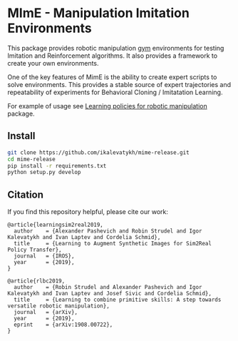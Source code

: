 # MImE - Manipulation Imitation Environments

This package provides robotic manipulation [gym](https://github.com/openai/gym) environments for testing Imitation and Reinforcement algorithms. It also provides a framework to create your own environments.

One of the key features of MimE is the ability to create expert scripts to solve environments. This provides a stable source of expert trajectories and repeatability of experiments for Behavioral Cloning / Imitatation Learning.

For example of usage see [Learning policies for robotic manipulation](https://github.com/ikalevatykh/rlbc) package.


## Install

```bash
git clone https://github.com/ikalevatykh/mime-release.git
cd mime-release
pip install -r requirements.txt
python setup.py develop
```

## Citation
If you find this repository helpful, please cite our work:

```
@article{learningsim2real2019,
  author    = {Alexander Pashevich and Robin Strudel and Igor Kalevatykh and Ivan Laptev and Cordelia Schmid},
  title     = {Learning to Augment Synthetic Images for Sim2Real Policy Transfer},
  journal   = {IROS},
  year      = {2019},
}

@article{rlbc2019,
  author    = {Robin Strudel and Alexander Pashevich and Igor Kalevatykh and Ivan Laptev and Josef Sivic and Cordelia Schmid},
  title     = {Learning to combine primitive skills: A step towards versatile robotic manipulation},
  journal   = {arXiv},
  year      = {2019},
  eprint    = {arXiv:1908.00722},
}
```
